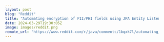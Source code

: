 ```yaml
---
layout: post
blog: "Reddit"
title: "Automating encryption of PII/PHI fields using JPA Entity Listener"
date: 2024-03-29T19:30:05Z
image: images/reddit.png
remote_url: "https://www.reddit.com/r/java/comments/1bqxk7l/automating_encryption_of_piiphi_fields_using_jpa/"
---
```

